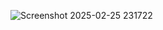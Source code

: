 ![Screenshot 2025-02-25 231722](https://github.com/user-attachments/assets/dd315245-3bf5-4a92-9390-d3e53bd0b484)
